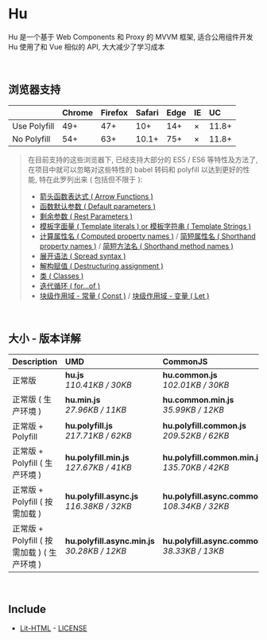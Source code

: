 # Hu
Hu 是一个基于 Web Components 和 Proxy 的 MVVM 框架, 适合公用组件开发<br>
Hu 使用了和 Vue 相似的 API, 大大减少了学习成本

<br>

## 浏览器支持

|              | Chrome | Firefox | Safari | Edge | IE | UC    |
| :-           | :-     | :-      | :-     | :-   | :- | :-    |
| Use Polyfill | 49+    | 47+     | 10+    | 14+  | ×  | 11.8+ |
| No Polyfill  | 54+    | 63+     | 10.1+  | 75+  | ×  | 11.8+ |

> 在目前支持的这些浏览器下, 已经支持大部分的 ES5 / ES6 等特性及方法了,<br>
> 在项目中就可以忽略对这些特性的 babel 转码和 polyfill 以达到更好的性能, 特在此罗列出来 ( 包括但不限于 ): <br>
  > - [箭头函数表达式 ( Arrow Functions )](https://developer.mozilla.org/zh-CN/docs/Web/JavaScript/Reference/Functions/Arrow_functions)
  > - [函数默认参数 ( Default parameters )](https://developer.mozilla.org/zh-CN/docs/Web/JavaScript/Reference/Functions/Default_parameters)
  > - [剩余参数 ( Rest Parameters )](https://developer.mozilla.org/zh-CN/docs/Web/JavaScript/Reference/Functions/Rest_parameters)
  > - [模板字面量 ( Template literals ) or 模板字符串 ( Template Strings )](https://developer.mozilla.org/zh-CN/docs/Web/JavaScript/Reference/template_strings)
  > - [计算属性名 ( Computed property names )](https://developer.mozilla.org/zh-CN/docs/Web/JavaScript/Reference/Operators/Object_initializer#计算属性名) / [简短属性名 ( Shorthand property names )](https://developer.mozilla.org/zh-CN/docs/Web/JavaScript/Reference/Operators/Object_initializer#属性定义) / [简短方法名 ( Shorthand method names )](https://developer.mozilla.org/zh-CN/docs/Web/JavaScript/Reference/Operators/Object_initializer#方法定义)
  > - [展开语法 ( Spread syntax )](https://developer.mozilla.org/zh-CN/docs/Web/JavaScript/Reference/Operators/Spread_syntax)
  > - [解构赋值 ( Destructuring assignment )](https://developer.mozilla.org/zh-CN/docs/Web/JavaScript/Reference/Operators/Destructuring_assignment)
  > - [类 ( Classes )](https://developer.mozilla.org/zh-CN/docs/Web/JavaScript/Reference/Classes)
  > - [迭代循环 ( for...of )](https://developer.mozilla.org/zh-CN/docs/Web/JavaScript/Reference/Statements/for...of)
  > - [块级作用域 - 常量 ( Const )](https://developer.mozilla.org/zh-CN/docs/Web/JavaScript/Reference/Statements/const) / [块级作用域 - 变量 ( Let )](https://developer.mozilla.org/zh-CN/docs/Web/JavaScript/Reference/Statements/let)

<br>

## 大小 - 版本详解
| Description | UMD | CommonJS | ES Module |
| :- | :- | :- | :- |
| 正常版 | **hu.js**<br>*110.41KB / 30KB* | **hu.common.js**<br>*102.01KB / 30KB* | **hu.esm.js**<br>*101.99KB / 30KB* |
| 正常版 ( 生产环境 ) | **hu.min.js**<br>*27.96KB / 11KB* | **hu.common.min.js**<br>*35.99KB / 12KB* | **hu.esm.min.js**<br>*27.79KB / 11KB* |
| 正常版 + Polyfill | **hu.polyfill.js**<br>*217.71KB / 62KB* | **hu.polyfill.common.js**<br>*209.52KB / 62KB* | **hu.polyfill.esm.js**<br>*209.50KB / 62KB* |
| 正常版 + Polyfill ( 生产环境 ) | **hu.polyfill.min.js**<br>*127.67KB / 41KB* | **hu.polyfill.common.min.js**<br>*135.70KB / 42KB* | **hu.polyfill.esm.min.js**<br>*127.50KB / 41KB* |
| 正常版 + Polyfill ( 按需加载 ) | **hu.polyfill.async.js**<br>*116.38KB / 32KB* | **hu.polyfill.async.common.js**<br>*108.34KB / 32KB* | **hu.polyfill.async.esm.js**<br>*108.32KB / 32KB* |
| 正常版 + Polyfill ( 按需加载 ) ( 生产环境 ) | **hu.polyfill.async.min.js**<br>*30.28KB / 12KB* | **hu.polyfill.async.common.min.js**<br>*38.33KB / 13KB* | **hu.polyfill.async.esm.min.js**<br>*30.12KB / 12KB* |

<br>

## Include
  - [Lit-HTML](https://github.com/Polymer/lit-html) \- [LICENSE](https://github.com/Polymer/lit-html/blob/master/LICENSE)